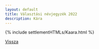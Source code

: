 ```yaml
---
layout: default
title: Választási névjegyzék 2022
description: Kára
---
```


{% include settlementHTMLs/Kaara.html %}

[Vissza](../)